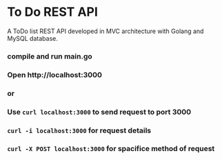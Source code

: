 # To Do REST API
A ToDo list REST API developed in MVC architecture with Golang and MySQL database.
### compile and run main.go
### Open http://localhost:3000 
### or
### Use `curl localhost:3000` to send request to port 3000
###    `curl -i localhost:3000` for request details
###    `curl -X POST localhost:3000` for spacifice method of request
